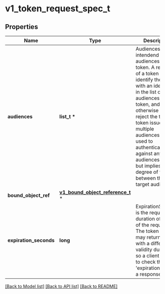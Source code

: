 # v1_token_request_spec_t

## Properties
Name | Type | Description | Notes
------------ | ------------- | ------------- | -------------
**audiences** | **list_t \*** | Audiences are the intendend audiences of the token. A recipient of a token must identify themself with an identifier in the list of audiences of the token, and otherwise should reject the token. A token issued for multiple audiences may be used to authenticate against any of the audiences listed but implies a high degree of trust between the target audiences. | 
**bound_object_ref** | [**v1_bound_object_reference_t**](v1_bound_object_reference.md) \* |  | [optional] 
**expiration_seconds** | **long** | ExpirationSeconds is the requested duration of validity of the request. The token issuer may return a token with a different validity duration so a client needs to check the &#39;expiration&#39; field in a response. | [optional] 

[[Back to Model list]](../README.md#documentation-for-models) [[Back to API list]](../README.md#documentation-for-api-endpoints) [[Back to README]](../README.md)


